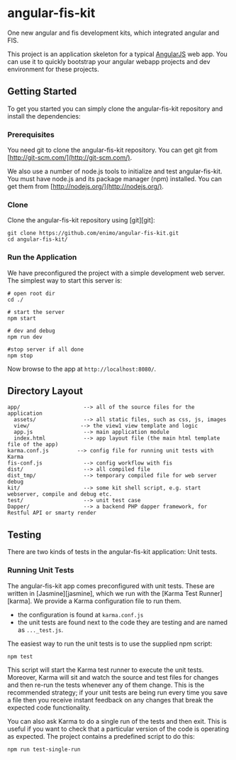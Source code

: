 # angular-fis-kit

One new angular and fis development kits, which integrated angular and FIS.


This project is an application skeleton for a typical [AngularJS](http://angularjs.org/) web app.
You can use it to quickly bootstrap your angular webapp projects and dev environment for these
projects.


## Getting Started

To get you started you can simply clone the angular-fis-kit repository and install the dependencies:

### Prerequisites

You need git to clone the angular-fis-kit repository. You can get git from
[http://git-scm.com/](http://git-scm.com/).

We also use a number of node.js tools to initialize and test angular-fis-kit. You must have node.js and
its package manager (npm) installed.  You can get them from [http://nodejs.org/](http://nodejs.org/).

### Clone 

Clone the angular-fis-kit repository using [git][git]:

```
git clone https://github.com/enimo/angular-fis-kit.git
cd angular-fis-kit/
```


### Run the Application

We have preconfigured the project with a simple development web server.  The simplest way to start
this server is:

```
# open root dir
cd ./

# start the server
npm start 

# dev and debug
npm run dev

#stop server if all done 
npm stop 

```

Now browse to the app at `http://localhost:8080/`.



## Directory Layout

```
app/                    --> all of the source files for the application
  assets/               --> all static files, such as css, js, images
  view/                --> the view1 view template and logic
  app.js                --> main application module
  index.html            --> app layout file (the main html template file of the app)
karma.conf.js         --> config file for running unit tests with Karma
fis-conf.js         	--> config workflow with fis
dist/            		--> all compiled file
dist_tmp/            	--> temporary compiled file for web server debug
kit/            		--> some kit shell script, e.g. start webserver, compile and debug etc.
test/            		--> unit test case 
Dapper/            		--> a backend PHP dapper framework, for Restful API or smarty render
```

## Testing

There are two kinds of tests in the angular-fis-kit application: Unit tests.

### Running Unit Tests

The angular-fis-kit app comes preconfigured with unit tests. These are written in
[Jasmine][jasmine], which we run with the [Karma Test Runner][karma]. We provide a Karma
configuration file to run them.

* the configuration is found at `karma.conf.js`
* the unit tests are found next to the code they are testing and are named as `..._test.js`.

The easiest way to run the unit tests is to use the supplied npm script:

```
npm test
```

This script will start the Karma test runner to execute the unit tests. Moreover, Karma will sit and
watch the source and test files for changes and then re-run the tests whenever any of them change.
This is the recommended strategy; if your unit tests are being run every time you save a file then
you receive instant feedback on any changes that break the expected code functionality.

You can also ask Karma to do a single run of the tests and then exit.  This is useful if you want to
check that a particular version of the code is operating as expected.  The project contains a
predefined script to do this:

```
npm run test-single-run
```
